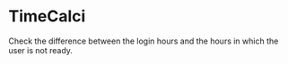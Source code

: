 # TimeCalci
Check the difference between the login hours and the hours in which the user is not ready.
